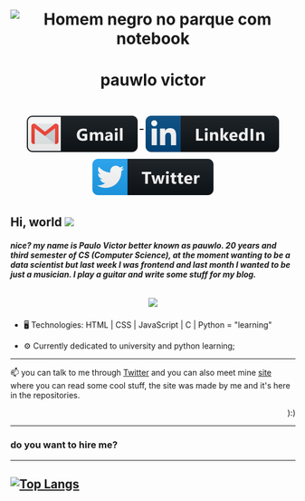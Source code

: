 <h1 align = "center">
 <img width = "240px" src = "https://www.imagemhost.com.br/images/2021/03/25/homem-negro-sentado-em-um-banco-com-um-laptop-e-cafe-o-conceito-de-trabalho-remoto-freelance-e-learning-em-um-estilo-simples_254685-115-removebg.png" align = "center" alt = "Homem negro no parque com notebook" />
 <h1 align = "center">pauwlo victor</h1>


<h1 align = "center">
  <a href = "mailto:lo.opvcfreitas@gmail.com">
    <img src = "gmail.svg" alt = "gmail" style = "vertical-align:top; margin:6px 4px">
  </a> 
  <a href = "https://www.linkedin.com/in/paulo-victor-costa-freitas/">
    <img src = "linkedin.svg" alt = "linkedin" style = "vertical-align:top; margin:6px 4px">
  </a>
  <a href = "https://twitter.com/pauwlo">
    <img src = "twitter.svg" alt = "twitter" style = "vertical-align:top; margin:6px 4px">
  </a>
</h1>
</h1>


## Hi, world <img src="https://github.com/TheDudeThatCode/TheDudeThatCode/blob/master/Assets/Earth.gif" width="24px">

<h5 align=left>nice? my name is Paulo Victor better known as pauwlo. 20 years and third semester of CS (Computer Science), at the moment wanting to be a data scientist but last week I was frontend and last month I wanted to be just a musician. I play a guitar and write some stuff for my blog.</h5>

<h2 align = "center">
  <img src = "https://media.giphy.com/media/toXKzaJP3WIgM/giphy.gif" width = "400">
</h2>

* 🖥️ Technologies: HTML | CSS | JavaScript | C | Python = "learning"

* ⚙ Currently dedicated to university and python learning;

---

📫 you can talk to me through [Twitter](https://twitter.com/pauwlo) and you can also meet mine [site](https://pauwlo.vercel.app) where you can read some cool stuff, the site was made by me and it's here in the repositories.

<p align=right> ):) </p>

---

### do you want to hire me?
---
[![Top Langs](https://github-readme-stats.vercel.app/api/top-langs/?username=opauwlo)](https://github.com/anuraghazra/github-readme-stats)
---
